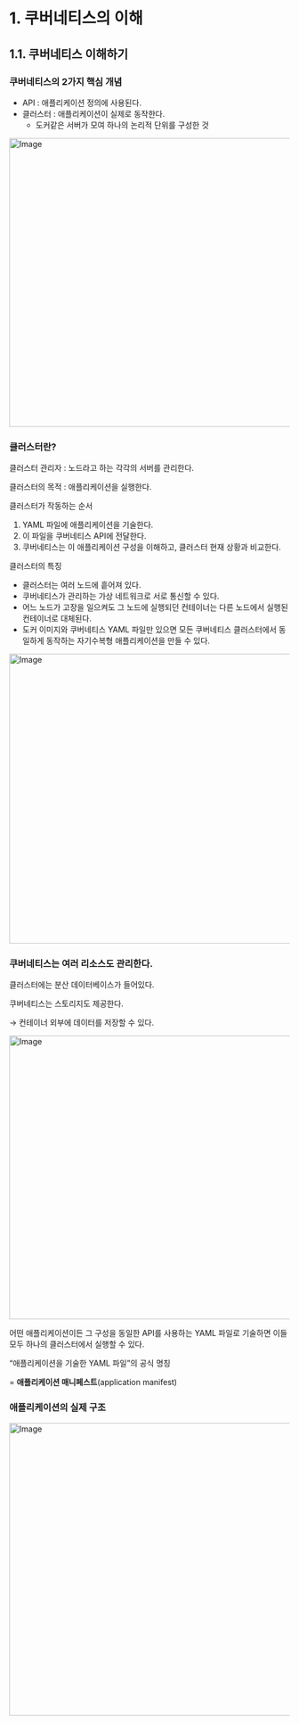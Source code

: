 # 1. 쿠버네티스의 이해

## 1.1. 쿠버네티스 이해하기

### 쿠버네티스의 2가지 핵심 개념

- API : 애플리케이션 정의에 사용된다.
- 클러스터 : 애플리케이션이 실제로 동작한다.
    - 도커같은 서버가 모여 하나의 논리적 단위를 구성한 것

<img width="518" alt="Image" src="https://github.com/user-attachments/assets/355586a9-1ae5-4632-a26b-ce92bc8ee9af" />

### 클러스터란?

클러스터 관리자 : 노드라고 하는 각각의 서버를 관리한다.

클러스터의 목적 : 애플리케이션을 실행한다.

클러스터가 작동하는 순서

1. YAML 파일에 애플리케이션을 기술한다.
2. 이 파일을 쿠버네티스 API에 전달한다.
3. 쿠버네티스는 이 애플리케이션 구성을 이해하고, 클러스터 현재 상황과 비교한다.

클러스터의 특징

- 클러스터는 여러 노드에 흩어져 있다.
- 쿠버네티스가 관리하는 가상 네트워크로 서로 통신할 수 있다.
- 어느 노드가 고장을 일으켜도 그 노드에 실행되던 컨테이너는 다른 노드에서 실행된 컨테이너로 대체된다.
- 도커 이미지와 쿠버네티스 YAML 파일만 있으면 모든 쿠버네티스 클러스터에서 동일하게 동작하는 자기수복형 애플리케이션을 만들 수 있다.
 
<img width="520" alt="Image" src="https://github.com/user-attachments/assets/bfe7d532-f2c5-4768-b44a-000ea5ac9cf4" />


### 쿠버네티스는 여러 리소스도 관리한다.

클러스터에는 분산 데이터베이스가 들어있다.

쿠버네티스는 스토리지도 제공한다.

→ 컨테이너 외부에 데이터를 저장할 수 있다.

<img width="509" alt="Image" src="https://github.com/user-attachments/assets/0026dfd4-ed1c-4bc5-b70e-4a83d6891b07" />



어떤 애플리케이션이든 그 구성을 동일한 API를 사용하는 YAML 파일로 기술하면 이들 모두 하나의 클러스터에서 실행할 수 있다.

“애플리케이션을 기술한 YAML 파일”의 공식 명칭

= **애플리케이션 매니페스트**(application manifest)

### 애플리케이션의 실제 구조

<img width="525" alt="Image" src="https://github.com/user-attachments/assets/a329945c-3b68-4aa4-8b66-ffb731e28a16" />

